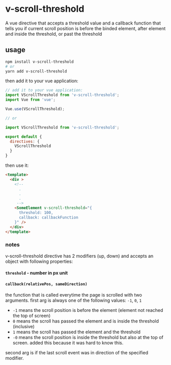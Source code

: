 # v-scroll-threshold

A vue directive that accepts a threshold value and a callback function that tells you if current scroll position is before the binded element, after element and inside the threshold, or past the threshold

## usage

```bash
npm install v-scroll-threshold
# or 
yarn add v-scroll-threshold
```

then add it to your vue application:

```js
// add it to your vue application:
import VScrollThreshold from 'v-scroll-threshold';
import Vue from 'vue';

Vue.use(VScrollThreshold);

// or

import VScrollThreshold from 'v-scroll-threshold';

export default {
  directives: {
    VScrollThreshold
  }
}
```

then use it: 

```html
<template>
  <div > 
    <!-- 
      .
      .
      .
     -->
    <SomeElement v-scroll-threshold="{ 
      threshold: 100,
      callback: callbackFunction
    }" />
  </div>
</template>
```

### notes

v-scroll-threshold directive has 2 modifiers (up, down) and accepts an object with following properties:

#### `threshold` - number in px unit



#### `callback(relativePos, sameDirection)`

the function that is called everytime the page is scrolled with two arguments. first arg is always one of the following values: `-1`, `0`, `1`

- `-1` means the scroll position is before the element (element not reached the top of screen)
- `0` means the scroll has passed the element and is inside the threshold (inclusive)
- `1` means the scroll has passed the element and the threshold
- `-0` means the scroll position is inside the threshold but also at the top of screen. added this because it was hard to know this.

second arg is if the last scroll event was in direction of the specified modifier.
